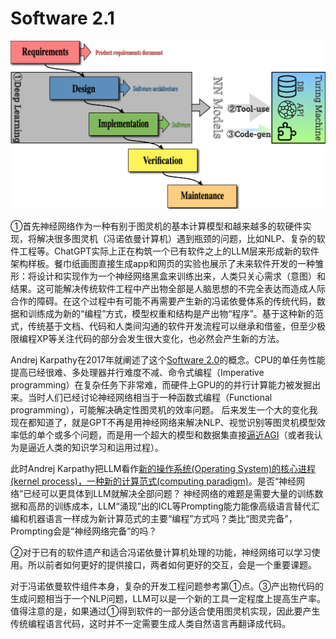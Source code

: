 # Software 2.1

![a](./ANN%20model.jpeg)

①首先神经网络作为一种有别于图灵机的基本计算模型和越来越多的软硬件实现，将解决很多图灵机（冯诺依曼计算机）遇到瓶颈的问题，比如NLP、复杂的软件工程等。ChatGPT实际上正在构筑一个已有软件之上的LLM层来形成新的软件架构样板。餐巾纸画图直接生成app和网页的实验也展示了未来软件开发的一种雏形：将设计和实现作为一个神经网络黑盒来训练出来，人类只关心需求（意图）和结果。这可能解决传统软件工程中产出物全部是人脑思想的不完全表达而造成人际合作的障碍。在这个过程中有可能不再需要产生新的冯诺依曼体系的传统代码，数据和训练成为新的“编程”方式，模型权重和结构是产出物“程序”。基于这种新的范式，传统基于文档、代码和人类间沟通的软件开发流程可以继承和借鉴，但至少极限编程XP等关注代码的部分会发生很大变化，也必然会产生新的方法。

Andrej Karpathy在2017年就阐述了这个[Software 2.0](https://karpathy.medium.com/software-2-0-a64152b37c35)的概念。CPU的单任务性能提高已经很难、多处理器并行难度不减、命令式编程（Imperative programming）在复杂任务下非常难，而硬件上GPU的的并行计算能力被发掘出来。当时人们已经讨论神经网络相当于一种函数式编程（Functional programming），可能解决确定性图灵机的效率问题。
后来发生一个大的变化我现在都知道了，就是GPT不再是用神经网络来解决NLP、视觉识别等图灵机模型效率低的单个或多个问题，而是用一个超大的模型和数据集直接[逼近AGI](https://www.youtube.com/watch?v=Ft0gTO2K85A)（或者我认为是逼近人类的知识学习和运用过程）。

此时Andrej Karpathy把LLM看作[新的操作系统(Operating System)的核心进程(kernel process)，一种新的计算范式(computing paradigm)](https://twitter.com/karpathy/status/1707437820045062561)。是否“神经网络”已经可以更具体到LLM就解决全部问题？
神经网络的难题是需要大量的训练数据和高昂的训练成本，LLM“涌现”出的ICL等Prompting能力能像高级语言替代汇编和机器语言一样成为新计算范式的主要“编程”方式吗？类比“图灵完备”，Prompting会是“神经网络完备”的吗？

②对于已有的软件遗产和适合冯诺依曼计算机处理的功能，神经网络可以学习使用。所以前者如何更好的提供接口，两者如何更好的交互，会是一个重要课题。

对于冯诺依曼软件组件本身，复杂的开发工程问题参考第①点。③产出物代码的生成问题相当于一个NLP问题，LLM可以是一个新的工具一定程度上提高生产率。值得注意的是，如果通过①得到软件的一部分适合使用图灵机实现，因此要产生传统编程语言代码，这时并不一定需要生成人类自然语言再翻译成代码。
